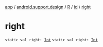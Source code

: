 [app](../../../index.md) / [android.support.design](../../index.md) / [R](../index.md) / [id](index.md) / [right](./right.md)

# right

`static val right: `[`Int`](https://kotlinlang.org/api/latest/jvm/stdlib/kotlin/-int/index.html)
`static val right: `[`Int`](https://kotlinlang.org/api/latest/jvm/stdlib/kotlin/-int/index.html)